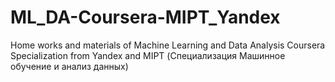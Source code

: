 # ML_DA-Coursera-MIPT_Yandex
Home works and materials of Machine Learning and Data Analysis Coursera Specialization from Yandex and MIPT (Специализация Машинное обучение и анализ данных)
